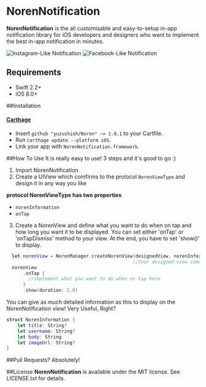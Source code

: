 # NorenNotification
__NorenNotification__ is the all customisable and easy-to-setup in-app notification library for iOS developers and designers
who want to implement the best in-app notification in minutes.

![Instagram-Like Notification](http://i.imgur.com/5jlpTL0.png, "サンプル画像")
![Facebook-Like Notification](http://i.imgur.com/Mj5yHrU.png, "サンプル画像2")

## Requirements

- Swift 2.2+
- iOS 8.0+

##Installation
#### [Carthage](https://github.com/Carthage/Carthage)

- Insert `github "yuzushioh/Noren" ~> 1.0.1` to your Cartfile.
- Run `carthage update --platform iOS`.
- Link your app with `NorenNotification.framework`.

##How To Use
It is really easy to use! 3 steps and it's good to go :)

1. Import NorenNotification
2. Create a UIView which comfirms to the protocol `NorenViewType` and design it in any way you like

  __protocol NorenViewType has two properties__
  - `norenInformation`
  - `onTap`

3. Create a NorenView and define what you want to do when on tap and how long you want it to be displayed.
   You can set either 'onTap' or 'onTapDismiss' method to your view. At the end, you have to set 'show()' to display.
```swift
  let norenView = NorenManager.createNorenView(designedView, norenInformation: NorenInformation(body: "You have new messages"))
                                              //Your designed view comes here. *It has to comform to `NorenViewType`
  norenView 
      .onTap {
        //implement what you want to do when on tap here.
      }
      .show(duration: 2.0)
```

You can give as much detailed information as this to display on the NorenNotification view! Very Useful, Right?
```swift
struct NorenInformation {
    let title: String?
    let username: String?
    let body: String
    let imageUrl: String?
}
```

##Pull Requests?
Absolutely!

##License
__NorenNotification__ is available under the MIT license. See LICENSE.txt for details.
